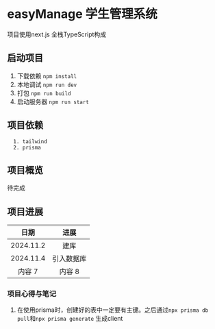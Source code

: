 # easyManage 学生管理系统

项目使用next.js 全栈TypeScript构成

## 启动项目

1. 下载依赖
   ```npm install```
2. 本地调试
   ```npm run dev```
3. 打包
   ```npm run build```
4. 启动服务器
   ```npm run start```

## 项目依赖

```
  1. tailwind
  2. prisma
```

## 项目概览

待完成

## 项目进展

|    日期     |  进展   |
|:---------:|:-----:|
| 2024.11.2 |  建库   |
| 2024.11.4 | 引入数据库 |
|   内容 7    | 内容 8  |

### 项目心得与笔记

1. 在使用prisma时，创建好的表中一定要有主键。之后通过```npx prisma db pull```和```npx prisma generate```
   生成client
